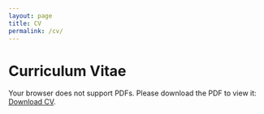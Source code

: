 ```yaml
---
layout: page
title: CV
permalink: /cv/
---
```


# Curriculum Vitae

<object data="../assets/CV-JacobDelgadoLopez.pdf" type="application/pdf" width="100%" height="800px">
    <p>Your browser does not support PDFs. Please download the PDF to view it: 
    <a href="../assets/CV-JacobDelgadoLopez.pdf">Download CV</a>.</p>
</object>

